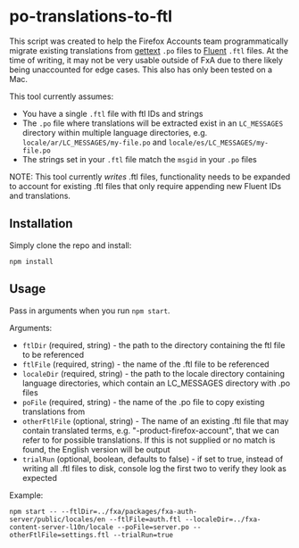 # po-translations-to-ftl

This script was created to help the Firefox Accounts team programmatically migrate existing translations from [gettext](https://www.npmjs.com/package/node-gettext) `.po` files to [Fluent](https://www.npmjs.com/package/@fluent/bundle) `.ftl` files. At the time of writing, it may not be very usable outside of FxA due to there likely being unaccounted for edge cases. This also has only been tested on a Mac.

This tool currently assumes:

- You have a single `.ftl` file with ftl IDs and strings
- The `.po` file where translations will be extracted exist in an `LC_MESSAGES` directory within multiple language directories, e.g. `locale/ar/LC_MESSAGES/my-file.po` and `locale/es/LC_MESSAGES/my-file.po`
- The strings set in your `.ftl` file match the `msgid` in your `.po` files

NOTE: This tool currently _writes_ .ftl files, functionality needs to be expanded to account for existing .ftl files that only require appending new Fluent IDs and translations.

## Installation

Simply clone the repo and install:

```
npm install
```

## Usage

Pass in arguments when you run `npm start`.

Arguments:

- `ftlDir` (required, string) - the path to the directory containing the ftl file to be referenced
- `ftlFile` (required, string) - the name of the .ftl file to be referenced
- `localeDir` (required, string) - the path to the locale directory containing language directories, which contain an LC_MESSAGES directory with .po files
- `poFile` (required, string) - the name of the .po file to copy existing translations from
- `otherFtlFile` (optional, string) - The name of an existing .ftl file that may contain translated terms, e.g. "-product-firefox-account", that we can refer to for possible translations. If this is not supplied or no match is found, the English version will be output
- `trialRun` (optional, boolean, defaults to false) - if set to true, instead of writing all .ftl files to disk, console log the first two to verify they look as expected

Example:

```
npm start -- --ftlDir=../fxa/packages/fxa-auth-server/public/locales/en --ftlFile=auth.ftl --localeDir=../fxa-content-server-l10n/locale --poFile=server.po --otherFtlFile=settings.ftl --trialRun=true
```
